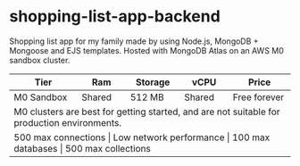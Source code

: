 # shopping-list-app-backend
Shopping list app for my family made by using Node.js, MongoDB + Mongoose and EJS templates. 
Hosted with MongoDB Atlas on an AWS M0 sandbox cluster.
<table>
    <thead>
        <tr>
            <th>Tier</th>
            <th>Ram</th>
            <th>Storage</th>
            <th>vCPU</th>
            <th>Price</th>
        </tr>
    </thead>
    <tbody>
        <tr>
           <td> M0 Sandbox </td>
           <td>Shared </td>
           <td>512 MB</td>
           <td>Shared</td>
           <td>Free forever</td>
        </tr>
        <tr>
            <td colspan=5>M0 clusters are best for getting started, and are not suitable for production environments.</td>
        </tr>
        <tr>
            <td colspan=5>500 max connections | Low network performance | 100 max databases | 500 max collections</td>
        </tr>
    </tbody>
</table>

